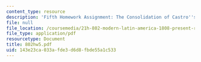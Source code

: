 ```yaml
---
content_type: resource
description: 'Fifth Homework Assignment: The Consolidation of Castro''s Revolution.'
file: null
file_location: /coursemedia/21h-802-modern-latin-america-1808-present-revolution-dictatorship-democracy-spring-2005/143e23ca033afde3d6d8fbde55a1c533_802hw5.pdf
file_type: application/pdf
resourcetype: Document
title: 802hw5.pdf
uid: 143e23ca-033a-fde3-d6d8-fbde55a1c533
---
```

